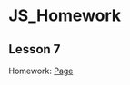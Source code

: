 # JS_Homework

## Lesson 7

Homework: [Page](https://pavelpleshkov.github.io/JS_Homework/Lesson-7/ "Homework 7")